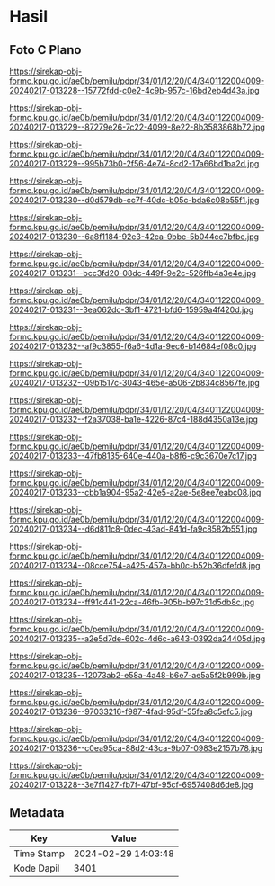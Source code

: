 # Hasil

## Foto C Plano

https://sirekap-obj-formc.kpu.go.id/ae0b/pemilu/pdpr/34/01/12/20/04/3401122004009-20240217-013228--15772fdd-c0e2-4c9b-957c-16bd2eb4d43a.jpg

https://sirekap-obj-formc.kpu.go.id/ae0b/pemilu/pdpr/34/01/12/20/04/3401122004009-20240217-013229--87279e26-7c22-4099-8e22-8b3583868b72.jpg

https://sirekap-obj-formc.kpu.go.id/ae0b/pemilu/pdpr/34/01/12/20/04/3401122004009-20240217-013229--995b73b0-2f56-4e74-8cd2-17a66bd1ba2d.jpg

https://sirekap-obj-formc.kpu.go.id/ae0b/pemilu/pdpr/34/01/12/20/04/3401122004009-20240217-013230--d0d579db-cc7f-40dc-b05c-bda6c08b55f1.jpg

https://sirekap-obj-formc.kpu.go.id/ae0b/pemilu/pdpr/34/01/12/20/04/3401122004009-20240217-013230--6a8f1184-92e3-42ca-9bbe-5b044cc7bfbe.jpg

https://sirekap-obj-formc.kpu.go.id/ae0b/pemilu/pdpr/34/01/12/20/04/3401122004009-20240217-013231--bcc3fd20-08dc-449f-9e2c-526ffb4a3e4e.jpg

https://sirekap-obj-formc.kpu.go.id/ae0b/pemilu/pdpr/34/01/12/20/04/3401122004009-20240217-013231--3ea062dc-3bf1-4721-bfd6-15959a4f420d.jpg

https://sirekap-obj-formc.kpu.go.id/ae0b/pemilu/pdpr/34/01/12/20/04/3401122004009-20240217-013232--af9c3855-f6a6-4d1a-9ec6-b14684ef08c0.jpg

https://sirekap-obj-formc.kpu.go.id/ae0b/pemilu/pdpr/34/01/12/20/04/3401122004009-20240217-013232--09b1517c-3043-465e-a506-2b834c8567fe.jpg

https://sirekap-obj-formc.kpu.go.id/ae0b/pemilu/pdpr/34/01/12/20/04/3401122004009-20240217-013232--f2a37038-ba1e-4226-87c4-188d4350a13e.jpg

https://sirekap-obj-formc.kpu.go.id/ae0b/pemilu/pdpr/34/01/12/20/04/3401122004009-20240217-013233--47fb8135-640e-440a-b8f6-c9c3670e7c17.jpg

https://sirekap-obj-formc.kpu.go.id/ae0b/pemilu/pdpr/34/01/12/20/04/3401122004009-20240217-013233--cbb1a904-95a2-42e5-a2ae-5e8ee7eabc08.jpg

https://sirekap-obj-formc.kpu.go.id/ae0b/pemilu/pdpr/34/01/12/20/04/3401122004009-20240217-013234--d6d811c8-0dec-43ad-841d-fa9c8582b551.jpg

https://sirekap-obj-formc.kpu.go.id/ae0b/pemilu/pdpr/34/01/12/20/04/3401122004009-20240217-013234--08cce754-a425-457a-bb0c-b52b36dfefd8.jpg

https://sirekap-obj-formc.kpu.go.id/ae0b/pemilu/pdpr/34/01/12/20/04/3401122004009-20240217-013234--ff91c441-22ca-46fb-905b-b97c31d5db8c.jpg

https://sirekap-obj-formc.kpu.go.id/ae0b/pemilu/pdpr/34/01/12/20/04/3401122004009-20240217-013235--a2e5d7de-602c-4d6c-a643-0392da24405d.jpg

https://sirekap-obj-formc.kpu.go.id/ae0b/pemilu/pdpr/34/01/12/20/04/3401122004009-20240217-013235--12073ab2-e58a-4a48-b6e7-ae5a5f2b999b.jpg

https://sirekap-obj-formc.kpu.go.id/ae0b/pemilu/pdpr/34/01/12/20/04/3401122004009-20240217-013236--97033216-f987-4fad-95df-55fea8c5efc5.jpg

https://sirekap-obj-formc.kpu.go.id/ae0b/pemilu/pdpr/34/01/12/20/04/3401122004009-20240217-013236--c0ea95ca-88d2-43ca-9b07-0983e2157b78.jpg

https://sirekap-obj-formc.kpu.go.id/ae0b/pemilu/pdpr/34/01/12/20/04/3401122004009-20240217-013228--3e7f1427-fb7f-47bf-95cf-6957408d6de8.jpg


## Metadata

| Key        | Value               |
| ---------- | ------------------- |
| Time Stamp | 2024-02-29 14:03:48 |
| Kode Dapil | 3401                |



